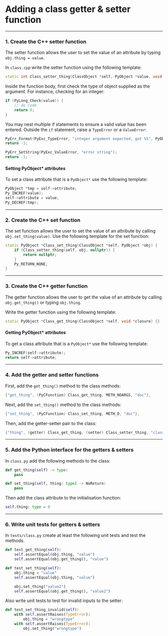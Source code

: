 # Adding a class getter & setter function

---
### 1. Create the C++ setter function

The setter function allows the user to set the value of an attribute by typing `obj.thing = value`.

In `class.cpp` write the setter function using the following template:
```c++
static int Class_setter_thing(ClassObject *self, PyObject *value, void *closure) {}
```

Inside the function body, first check the type of object supplied as the argument. For instance, checking for an integer:
```c++
if (PyLong_Check(value)) {
    // do code
    return 0;
}
```

You may nest multiple if statements to ensure a valid value has been entered. Outside the `if` statement, raise a `TypeError` or a `ValueError`:
```c++
PyErr_Format(PyExc_TypeError, "integer argument expected, got %S", PyObject_Type(value));
return -1;
```
```c++
PyErr_SetString(PyExc_ValueError, "error string");
return -1;
```

#### Setting PyObject* attributes

To set a class attribute that is a `PyObject*` use the following template:
```c++
PyObject *tmp = self->attribute;
Py_INCREF(value);
self->attribute = value;
Py_DECREF(tmp);
```

---
### 2. Create the C++ set function
The set function allows the user to set the value of an attribute by calling `obj.set_thing(value)`. Use the following template for the set function:
```c++
static PyObject *Class_set_thing(ClassObject *self, PyObject *obj) {
    if (Class_setter_thing(self, obj, nullptr)) {
        return nullptr;
    }
    Py_RETURN_NONE;
}
```

---
### 3. Create the C++ getter function

The getter function allows the user to get the value of an attribute by calling `obj.get_thing()` or typing `obj.thing`.

Write the getter function using the following template:
```c++
static PyObject *Class_get_thing(ClassObject *self, void *closure) {}
```

#### Getting PyObject* attributes

To get a class attribute that is a `PyObject*` use the following template:
```c++
Py_INCREF(self->attribute);
return self->attribute;
```

---
### 4. Add the getter and setter functions

First, add the `get_thing()` method to the class methods:
```c++
{"get_thing", (PyCFunction) Class_get_thing, METH_NOARGS, "doc"},
```
Next, add the `set_thing()` method to the class methods:
```c++
{"set_thing", (PyCFunction) Class_set_thing, METH_O, "doc"},
```
Then, add the getter-setter pair to the class:
```c++
{"thing", (getter) Class_get_thing, (setter) Class_setter_thing, "class thing", nullptr},
```

---
### 5. Add the Python interface for the getters & setters

In `class.py` add the following methods to the class:
```python
def get_thing(self) -> type:
    pass

def set_thing(self, thing: type) -> NoReturn:
    pass
```
Then add the class attribute to the initialisation function:
```python
self.thing: type = 0
```

---
### 6. Write unit tests for getters & setters

In `tests/class.py` create at least the following unit tests and test the methods.
```python
def test_get_thing(self):
    self.assertEqual(obj.thing, "value")
    self.assertEqual(obj.get_thing(), "value")

def test_set_thing(self):
    obj.thing = "value"
    self.assertEqual(obj.thing, "value")

    obj.set_thing("value2")
    self.assertEqual(obj.get_thing(), "value2")
```
Also write unit tests to test for invalid inputs to the setter:
```python
def test_set_thing_invalid(self):
    with self.assertRaises(TypeError):
        obj.thing = "wrongtype"
    with self.assertRaises(TypeError):
        obj.set_thing("wrongtype")
```
